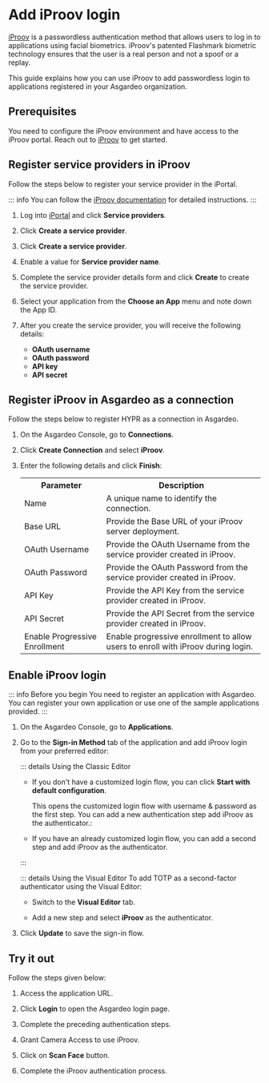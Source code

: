 # Add iProov login

[iProov](https://www.iproov.com/) is a passwordless authentication method that allows users to log in to applications using facial biometrics. 
iProov's patented Flashmark biometric technology ensures that the user is a real person and not a spoof or a replay. 

This guide explains how you can use iProov to add passwordless login to applications registered in your Asgardeo organization.

## Prerequisites

You need to configure the iProov environment and have access to the iProov portal. Reach out to [iProov](https://www.iproov.com/about-us/contact-us) to get started.

## Register service providers in iProov

Follow the steps below to register your service provider in the iPortal.

::: info
You can follow the [iProov documentation](https://docs.iproov.com/docs/Content/ImplementationGuide/iportal/create-service-providers.htm) for detailed instructions.
:::

1. Log into [iPortal](https://portal.iproov.com/) and click **Service providers**.

2. Click **Create a service provider**.

3. Click **Create a service provider**.

4. Enable a value for **Service provider name**.

5. Complete the service provider details form and click **Create** to create the service provider.

7. Select your application from the **Choose an App** menu and note down the App ID.

8. After you create the service provider, you will receive the following details:
    - **OAuth username**
    - **OAuth password**
    - **API key**
    - **API secret**

## Register iProov in Asgardeo as a connection

Follow the steps below to register HYPR as a connection in Asgardeo.

1. On the Asgardeo Console, go to **Connections**.

2. Click **Create Connection** and select **iProov**.

3. Enter the following details and click **Finish**:

    <table>
      <tr>
        <th>Parameter</th>
        <th>Description</th>
      </tr>
      <tr>
        <td>Name</td>
        <td>A unique name to identify the connection.</td>
      </tr>
      <tr>
          <td>Base URL</td>
          <td>Provide the Base URL of your iProov server deployment.</td>
      </tr>
      <tr>
          <td>OAuth Username</td>
          <td>Provide the OAuth Username from the service provider created in iProov.</td>
      </tr>
      <tr>
          <td>OAuth Password</td>
          <td>Provide the OAuth Password from the service provider created in iProov.</td>
      </tr>
      <tr>
          <td>API Key</td>
          <td>Provide the API Key from the service provider created in iProov.</td>
      </tr>
      <tr>
          <td>API Secret</td>
          <td>Provide the API Secret from the service provider created in iProov.</td>
      </tr>
      <tr>
          <td>Enable Progressive Enrollment</td>
          <td>Enable progressive enrollment to allow users to enroll with iProov during login.</td>
      </tr>
    </table>

## Enable iProov login

::: info Before you begin
You need to <a :href="$withBase('/guides/applications/')">register an application with Asgardeo</a>. You can register your own application or use one of the <a :href="$withBase('/get-started/try-samples/')">sample applications</a> provided.
:::

1. On the Asgardeo Console, go to **Applications**.

2. Go to the **Sign-in Method** tab of the application and add iProov login from your preferred editor:

   ::: details Using the Classic Editor
   - If you don't have a customized login flow, you can click **Start with default configuration**.

     This opens the customized login flow with username & password as the first step. You can add a new authentication step add iProov as the authenticator.:

   - If you have an already customized login flow, you can add a second step and add iProov as the authenticator.

   :::

   ::: details Using the Visual Editor
   To add TOTP as a second-factor authenticator using the Visual Editor:
   
   - Switch to the **Visual Editor** tab. 
   
   - Add a new step and select **iProov** as the authenticator.

3. Click **Update** to save the sign-in flow.

## Try it out

Follow the steps given below:

1. Access the application URL.

2. Click **Login** to open the Asgardeo login page.

3. Complete the preceding authentication steps.

4. Grant Camera Access to use iProov.

5. Click on **Scan Face** button.

6. Complete the iProov authentication process.